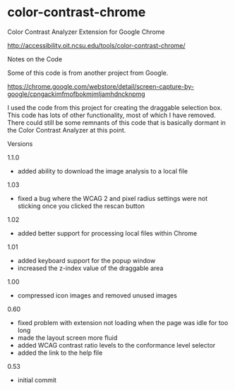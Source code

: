 color-contrast-chrome
=====================

Color Contrast Analyzer Extension for Google Chrome

http://accessibility.oit.ncsu.edu/tools/color-contrast-chrome/

Notes on the Code

Some of this code is from another project from Google.

https://chrome.google.com/webstore/detail/screen-capture-by-google/cpngackimfmofbokmjmljamhdncknpmg

I used the code from this project for creating the draggable selection box. This code has lots of other functionality, most of which I have removed. There could still be some remnants of this code that is basically dormant in the Color Contrast Analyzer at this point.

Versions

1.1.0
* added ability to download the image analysis to a local file

1.03
* fixed a bug where the WCAG 2 and pixel radius settings were not sticking once you clicked the rescan button

1.02
* added better support for processing local files within Chrome

1.01
* added keyboard support for the popup window
* increased the z-index value of the draggable area

1.00
* compressed icon images and removed unused images

0.60
* fixed problem with extension not loading when the page was idle for too long
* made the layout screen more fluid
* added WCAG contrast ratio levels to the conformance level selector
* added the link to the help file

0.53
* initial commit

